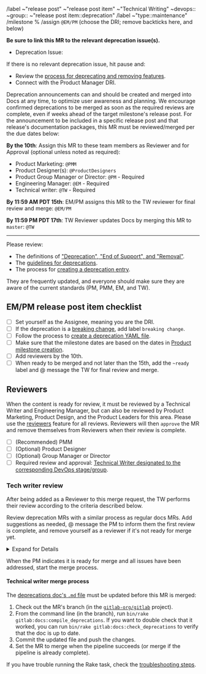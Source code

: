 <!-- Set the correct label and milestone using autocomplete for guidance. Please @mention only the DRI(s) for each stage or group rather than an entire department. -->

/label ~"release post" ~"release post item" ~"Technical Writing" ~devops:: ~group:: ~"release post item::deprecation"
/label ~"type::maintenance"
/milestone %
/assign `@EM/PM` (choose the DRI; remove backticks here, and below)

**Be sure to link this MR to the relevant deprecation issue(s).**

- Deprecation Issue:

If there is no relevant deprecation issue, hit pause and:

- Review the [process for deprecating and removing features](https://about.gitlab.com/handbook/product/gitlab-the-product/#process-for-deprecating-and-removing-a-feature).
- Connect with the Product Manager DRI.

Deprecation announcements can and should be created and merged into Docs at any time, to optimize user awareness and planning. We encourage confirmed deprecations to be merged as soon as the required reviews are complete, even if weeks ahead of the target milestone's release post. For the announcement to be included in a specific release post and that release's documentation packages, this MR must be reviewed/merged per the due dates below:

**By the 10th**: Assign this MR to these team members as Reviewer and for Approval (optional unless noted as required):

- Product Marketing: `@PMM`
- Product Designer(s): `@ProductDesigners`
- Product Group Manager or Director: `@PM` - Required
- Engineering Manager: `@EM` - Required
- Technical writer: `@TW` - Required

**By 11:59 AM PDT 15th**: EM/PM assigns this MR to the TW reviewer for final review and merge: `@EM/PM`

**By 11:59 PM PDT 17th**: TW Reviewer updates Docs by merging this MR to `master`: `@TW`

---

Please review:

- The definitions of ["Deprecation", "End of Support", and "Removal"](https://docs.gitlab.com/ee/development/deprecation_guidelines/#terminology).
- The [guidelines for deprecations](https://about.gitlab.com/handbook/marketing/blog/release-posts/#deprecations).
- The process for [creating a deprecation entry](https://about.gitlab.com/handbook/marketing/blog/release-posts/#creating-a-deprecation-entry).

They are frequently updated, and everyone should make sure they are aware of the current standards (PM, PMM, EM, and TW).

## EM/PM release post item checklist

- [ ] Set yourself as the Assignee, meaning you are the DRI.
- [ ] If the deprecation is a [breaking change](https://about.gitlab.com/handbook/product/gitlab-the-product/#breaking-change), add label `breaking change`.
- [ ] Follow the process to [create a deprecation YAML file](https://about.gitlab.com/handbook/marketing/blog/release-posts/#creating-a-deprecation-entry).
- [ ] Make sure that the milestone dates are based on the dates in [Product milestone creation](https://about.gitlab.com/handbook/product/milestones/#product-milestone-creation).
- [ ] Add reviewers by the 10th.
- [ ] When ready to be merged and not later than the 15th, add the `~ready` label and @ message the TW for final review and merge.

## Reviewers

When the content is ready for review, it must be reviewed by a Technical Writer and Engineering Manager, but can also be reviewed by
Product Marketing, Product Design, and the Product Leaders for this area. Please use the
[reviewers](https://docs.gitlab.com/ee/user/project/merge_requests/reviews/)
feature for all reviews. Reviewers will then `approve` the MR and remove themselves from Reviewers when their review is complete.

- [ ] (Recommended) PMM
- [ ] (Optional) Product Designer
- [ ] (Optional) Group Manager or Director
- [ ] Required review and approval: [Technical Writer designated to the corresponding DevOps stage/group](https://about.gitlab.com/handbook/product/ux/technical-writing/#assignments).

### Tech writer review

After being added as a Reviewer to this merge request, the TW performs their review
according to the criteria described below.

Review deprecation MRs with a similar process as regular docs MRs. Add suggestions
as needed, @ message the PM to inform them the first review is complete, and remove
yourself as a reviewer if it's not ready for merge yet.

<details>
<summary>Expand for Details</summary>

- [ ] Title:
  - Length limit: 7 words (not including articles or prepositions).
  - Capitalization: ensure the title is [sentence cased](https://design.gitlab.com/content/punctuation#case).
- [ ] Dates:
  - Make sure that the milestone dates are based on the dates in [Product milestone creation](https://about.gitlab.com/handbook/product/milestones/#product-milestone-creation).
- [ ] Consistency:
  - Ensure that all resources (docs, deprecation, etc.) refer to the feature with the same term / feature name.
- [ ] Content:
  - Make sure the deprecation is accurate based on your understanding. Look for typos or grammar mistakes. Work with PM and PMM to ensure a consistent GitLab style and tone for messaging, based on other features and deprecations.
  - Review use of whitespace and bullet lists. Will the deprecation item be easily scannable when published? Consider adding line breaks or breaking content into bullets if you have more than a few sentences.
  - Make sure there aren't acronyms readers may not understand per <https://about.gitlab.com/handbook/communication/#writing-style-guidelines>.
- [ ] Links:
  - All links must be full URLs, as the deprecation YAML files are used in two different projects. Do not use relative links. The generated doc is an exception to the relative link rule and currently uses absolute links only.
  - Make sure all links and anchors are correct. Do not link to the H1 (top) anchor on a docs page.
- [ ] Code. Make sure any included code is wrapped in code blocks.
- [ ] Capitalization. Make sure to capitalize feature names. Stay consistent with the Documentation Style Guidance on [Capitalization](https://docs.gitlab.com/ee/development/documentation/styleguide.html#capitalization).
- [ ] Blank spaces. Remove unnecessary spaces (end of line spaces, double spaces, extra blank lines, and lines with only spaces).

</details>

When the PM indicates it is ready for merge and all issues have been addressed, start the merge process.

#### Technical writer merge process

The [deprecations doc's `.md` file](https://gitlab.com/gitlab-org/gitlab/blob/master/doc/update/deprecations.md)
must be updated before this MR is merged:

1. Check out the MR's branch (in the [`gitlab-org/gitlab`](https://gitlab.com/gitlab-org/gitlab) project).
1. From the command line (in the branch), run `bin/rake gitlab:docs:compile_deprecations`.
   If you want to double check that it worked, you can run `bin/rake gitlab:docs:check_deprecations`
   to verify that the doc is up to date.
1. Commit the updated file and push the changes.
1. Set the MR to merge when the pipeline succeeds (or merge if the pipeline is already complete).

If you have trouble running the Rake task, check the [troubleshooting steps](https://about.gitlab.com/handbook/marketing/blog/release-posts/#deprecation-rake-task-troubleshooting).
